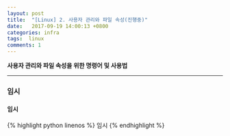 ```yaml
---
layout: post
title:  "[Linux] 2. 사용자 관리와 파일 속성(진행중)"
date:   2017-09-19 14:00:13 +0800
categories: infra
tags:  linux
comments: 1
---
```


**사용자 관리와 파일 속성을 위한 명령어 및 사용법**

---

### 임시

#### 임시

{% highlight python linenos %}
임시
{% endhighlight %}
